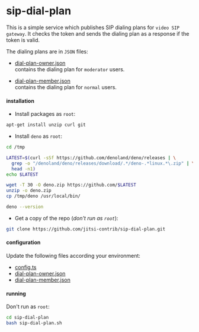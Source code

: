 # sip-dial-plan

This is a simple service which publishes SIP dialing plans for
`video SIP gateway`. It checks the token and sends the dialing plan as a
response if the token is valid.

The dialing plans are in `JSON` files:

- [dial-plan-owner.json](./dial-plan-owner.json)\
  contains the dialing plan for `moderator` users.

- [dial-plan-member.json](./dial-plan-member.json)\
  contains the dialing plan for `normal` users.

#### installation

- Install packages as `root`:

```bash
apt-get install unzip curl git
```

- Install `deno` as `root`:

```bash
cd /tmp

LATEST=$(curl -sSf https://github.com/denoland/deno/releases | \
  grep -o "/denoland/deno/releases/download/.*/deno-.*linux.*\.zip" | \
  head -n1)
echo $LATEST

wget -T 30 -O deno.zip https://github.com/$LATEST
unzip -o deno.zip
cp /tmp/deno /usr/local/bin/

deno --version
```

- Get a copy of the repo (_don't run as `root`_):

```bash
git clone https://github.com/jitsi-contrib/sip-dial-plan.git
```

#### configuration

Update the following files according your environment:

- [config.ts](./config.ts)
- [dial-plan-owner.json](./dial-plan-owner.json)
- [dial-plan-member.json](./dial-plan-member.json)

#### running

Don't run as `root`:

```bash
cd sip-dial-plan
bash sip-dial-plan.sh
```
